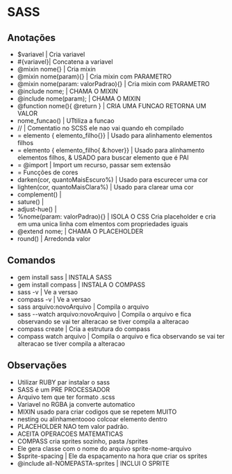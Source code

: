 # SASS
## Anotações
- $variavel | Cria variavel
 - #{variavel}| Concatena a variavel
-  @mixin nome{} | Cria mixin
 - @mixin nome(param){} | Cria mixin com PARAMETRO
 -  @mixin nome(param: valorPadrao){} | Cria mixin com PARAMETRO
- @include nome; | CHAMA O MIXIN
 - @include nome(param); | CHAMA O MIXIN
- @function nome(){ @return } | CRIA UMA FUNCAO RETORNA UM VALOR
 - nome_funcao() | UTtiliza a funcao
- // | Comentatio no SCSS ele nao vai quando eh compilado
-  = elemento { elemento_filho{}} | Usado para alinhamento elementos filhos
-  = elemento { elemento_filho{ &:hover}} | Usado para alinhamento elementos filhos, & USADO para buscar elemento que é PAI
-  = @import | Import um recurso, passar sem extensão
-  = Funcções de cores
 - darken(cor, quantoMaisEscuro%) | Usado para escurecer uma cor
 - lighten(cor, quantoMaisClara%) | Usado para clarear uma cor
 - complement() |
 - sature()  |
 - adjust-hue() |
 - %nome(param: valorPadrao){} | ISOLA O CSS Cria placeholder e cria em uma unica linha com elmentos com propriedades iguais
  - @extend nome; | CHAMA O PLACEHOLDER
- round() | Arredonda valor


## Comandos
- gem install sass | INSTALA SASS
- gem install compass | INSTALA O COMPASS
- sass -v | Ve a versao
- compass -v | Ve a versao
- sass arquivo:novoArquivo | Compila o arquivo
- sass --watch arquivo:novoArquivo | Compila o arquivo e fica observando se vai ter alteracao se tiver compila a alteracao
- compass create | Cria a estrutura do compass
 - compass watch arquivo | Compila o arquivo e fica observando se vai ter alteracao se tiver compila a alteracao



## Observações
- Utilizar RUBY par instalar o sass
- SASS é um PRE PROCESSADOR
- Arquivo tem que ter formato .scss
- Variavel no RGBA ja converte automatico
- MIXIN usado para criar codigos que se repetem MUITO
- nesting ou alinhamentoooo colcoar elemento dentro
- PLACEHOLDER NAO tem valor padrão.
- ACEITA OPERACOES MATEMATICAS
- COMPASS cria sprites sozinho, pasta /sprites
 - Ele gera classe com o nome do arquivo sprite-nome-arquivo
 - $sprite-spacing | Ele da espaçamento na hora que criar os sprites
 - @include all-NOMEPASTA-sprites | INCLUI O SPRITE
